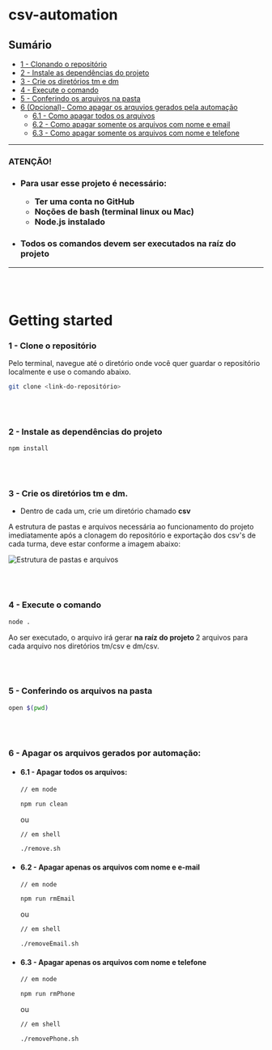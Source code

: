 # csv-automation

## Sumário
  - [1 - Clonando o repositório](#1---clone-o-repositório)
  - [2 - Instale as dependências do projeto](#2---instale-as-dependências-do-projeto)
  - [3 - Crie os diretórios tm e dm](#3---crie-os-diretórios-tm-e-dm)
  - [4 - Execute o comando](#4---execute-o-comando)
  - [5 - Conferindo os arquivos na pasta](#)
  - [6 (Opcional)- Como apagar os arquvios gerados pela automação](#6---apagar-os-arquivos-gerados-por-automação) 
    - [6.1 - Como apagar todos os arquivos](#61---apagar-todos-os-arquivos)
    - [6.2 - Como apagar somente os arquivos com nome e email](#62---apagar-apenas-os-arquivos-com-nome-e-e-mail) 
    - [6.3 - Como apagar somente os arquivos com nome e telefone](#63---apagar-apenas-os-arquivos-com-nome-e-telefone)

<hr>

<h3>
  <strong>ATENÇÃO!</strong>
</h3>

- <h3>Para usar esse projeto é necessário:
    <ul> 
      <li>Ter uma conta no GitHub</li> 
      <li>Noções de bash (terminal linux ou Mac)</li>
      <li>Node.js instalado</li>
    </ul>
  </h3>

- <h3>Todos os comandos devem ser executados na raíz do projeto</h3>
<hr>

<br />
<br />

# Getting started 

### 1 - Clone o repositório
<p>Pelo terminal, navegue até o diretório onde você quer guardar o repositório localmente e use o comando abaixo.</p>

```sh
git clone <link-do-repositório>
```
<br />
<br />

### 2 - Instale as dependências do projeto

```sh
npm install
```
<br />
<br />

### 3 - Crie os diretórios <strong>tm</strong> e <strong>dm</strong>. 
  - Dentro de cada um, crie um diretório chamado <strong>csv</strong>

  <p>
    A estrutura de pastas e arquivos necessária ao funcionamento do projeto imediatamente após a clonagem do repositório e exportação dos csv's de cada turma, deve estar conforme a imagem abaixo:
  </p>

![Estrutura de pastas e arquivos](https://github.com/lucasbarreto-dev/csv-automation/blob/main/public/%C3%81rvore%20-%20pastas%20e%20arquivos.png?raw=true)

<br />
<br />

### 4 - Execute o comando

```sh
node .
```

<!--- 
```js
// ./index.js

const path = require('path');
const { auto } = require('./utils/auto');

const TM = path.resolve(__dirname, './tm/csv');
const DM = path.resolve(__dirname, './dm/csv');

const directories = [ DM, TM ];

directories.forEach((directory) => auto(directory));
```
--->

<p>Ao ser executado, o arquivo irá gerar <strong> na raíz do projeto </strong> 2 arquivos para cada arquivo nos diretórios tm/csv e dm/csv.</p>

<br />
<br />

### 5 - Conferindo os arquivos na pasta
```sh
open $(pwd)
```

<br />
<br />


### 6 - Apagar os arquivos gerados por automação:

  - #### 6.1 - Apagar todos os arquivos:
    ```sh
    // em node

    npm run clean
    ```

      ou

    ```sh
    // em shell

    ./remove.sh
    ```

  - #### 6.2 - Apagar apenas os arquivos com nome e e-mail

    ```sh
    // em node

    npm run rmEmail
    ```
      ou

    ```sh
    // em shell

    ./removeEmail.sh
    ```

  - #### 6.3 - Apagar apenas os arquivos com nome e telefone

    ```sh
    // em node

    npm run rmPhone
    ```
      ou

    ```sh
    // em shell

    ./removePhone.sh
    ```
